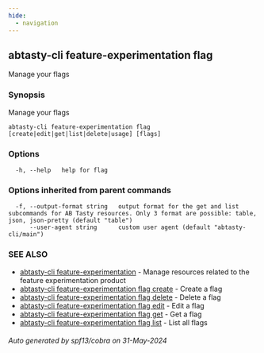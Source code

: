 ```yaml
---
hide:
  - navigation
---
```

## abtasty-cli feature-experimentation flag

Manage your flags

### Synopsis

Manage your flags

```
abtasty-cli feature-experimentation flag [create|edit|get|list|delete|usage] [flags]
```

### Options

```
  -h, --help   help for flag
```

### Options inherited from parent commands

```
  -f, --output-format string   output format for the get and list subcommands for AB Tasty resources. Only 3 format are possible: table, json, json-pretty (default "table")
      --user-agent string      custom user agent (default "abtasty-cli/main")
```

### SEE ALSO

* [abtasty-cli feature-experimentation](abtasty-cli_feature-experimentation.md)	 - Manage resources related to the feature experimentation product
* [abtasty-cli feature-experimentation flag create](abtasty-cli_feature-experimentation_flag_create.md)	 - Create a flag
* [abtasty-cli feature-experimentation flag delete](abtasty-cli_feature-experimentation_flag_delete.md)	 - Delete a flag
* [abtasty-cli feature-experimentation flag edit](abtasty-cli_feature-experimentation_flag_edit.md)	 - Edit a flag
* [abtasty-cli feature-experimentation flag get](abtasty-cli_feature-experimentation_flag_get.md)	 - Get a flag
* [abtasty-cli feature-experimentation flag list](abtasty-cli_feature-experimentation_flag_list.md)	 - List all flags

###### Auto generated by spf13/cobra on 31-May-2024
